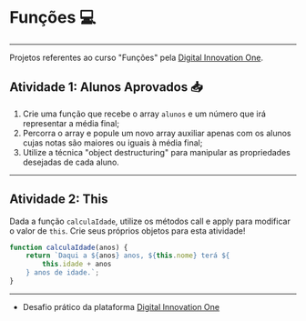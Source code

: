 # Funções :computer:
***
Projetos referentes ao curso "Funções" pela [Digital Innovation One](https://digitalinnovation.one/).

## Atividade 1: Alunos Aprovados :inbox_tray:

1. Crie uma função que recebe o array `alunos` e um número que irá representar a média final;
2. Percorra o array e popule um novo array auxiliar apenas com os alunos cujas notas são maiores ou iguais à média final;
3. Utilize a técnica "object destructuring" para manipular as propriedades desejadas de cada aluno.
***
## Atividade 2: This

Dada a função `calculaIdade`, utilize os métodos call e apply para modificar o valor de `this`. Crie seus próprios objetos para esta atividade!

```js
function calculaIdade(anos) {
	return `Daqui a ${anos} anos, ${this.nome} terá ${
		this.idade + anos
	} anos de idade.`;
}
```
***
- Desafio prático da plataforma [Digital Innovation One](https://web.digitalinnovation.one/home "Digital Innovation One")
